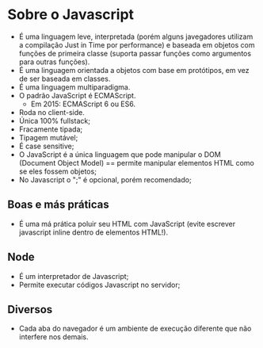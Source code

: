 # Sobre o Javascript

- É uma linguagem leve, interpretada (porém alguns javegadores utilizam a compilação Just in Time por performance) e baseada em objetos com funções de primeira classe (suporta passar funções como argumentos para outras funções).
- É uma linguagem orientada a objetos com base em protótipos, em vez de ser baseada em classes.
- É uma linguagem multiparadigma.
- O padrão JavaScript é ECMAScript.
    - Em 2015: ECMAScript 6 ou ES6.
- Roda no client-side.
- Única 100% fullstack;
- Fracamente tipada;
- Tipagem mutável;
- É case sensitive; 
- O JavaScript é a única linguagem que pode manipular o DOM (Document Object Model) == permite manipular elementos HTML como se eles fossem objetos;
- No Javascript o ";" é opcional, porém recomendado;

## Boas e más práticas

- É uma má prática poluir seu HTML com JavaScript (evite escrever javascript inline dentro de elementos HTML!). 

## Node

- É um interpretador de Javascript;
- Permite executar códigos Javascript no servidor;

## Diversos

- Cada aba do navegador é um ambiente de execução diferente que não interfere nos demais.
